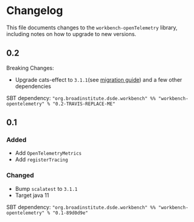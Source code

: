 # Changelog

This file documents changes to the `workbench-openTelemetry` library, including notes on how to upgrade to new versions.

## 0.2
Breaking Changes:
- Upgrade cats-effect to `3.1.1`(see [migration guide](https://typelevel.org/cats-effect/docs/migration-guide#run-the-scalafix-migration)) and a few other dependencies

SBT dependency: `"org.broadinstitute.dsde.workbench" %% "workbench-opentelemetry" % "0.2-TRAVIS-REPLACE-ME"`

## 0.1

### Added
- Add `OpenTelemetryMetrics`
- Add `registerTracing`

### Changed
- Bump `scalatest` to `3.1.1`
- Target java 11

SBT dependency: `"org.broadinstitute.dsde.workbench" %% "workbench-opentelemetry" % "0.1-89d0d9e"`
